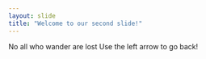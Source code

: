 ```yaml
---
layout: slide
title: "Welcome to our second slide!"
---
```

No all who wander are lost
Use the left arrow to go back!
